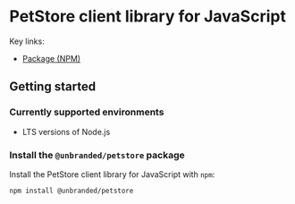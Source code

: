 # PetStore client library for JavaScript



Key links:

- [Package (NPM)](https://www.npmjs.com/package/@unbranded/petstore)

## Getting started

### Currently supported environments

- LTS versions of Node.js

### Install the `@unbranded/petstore` package

Install the PetStore client library for JavaScript with `npm`:

```bash
npm install @unbranded/petstore
```
